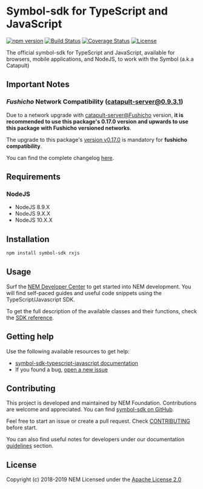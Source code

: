 # Symbol-sdk for TypeScript and JavaScript

[![npm version](https://badge.fury.io/js/symbol-sdk.svg)](https://badge.fury.io/js/symbol-sdk)
[![Build Status](https://api.travis-ci.org/nemtech/symbol-sdk-typescript-javascript.svg?branch=master)](https://travis-ci.org/nemtech/symbol-sdk-typescript-javascript)
[![Coverage Status](https://coveralls.io/repos/github/nemtech/symbol-sdk-typescript-javascript/badge.svg?branch=travis-ci)](https://coveralls.io/github/nemtech/symbol-sdk-typescript-javascript?branch=travis-ci)
[![License](https://img.shields.io/badge/License-Apache%202.0-blue.svg)](https://opensource.org/licenses/Apache-2.0)

The official symbol-sdk for TypeScript and JavaScript, available for browsers, mobile applications, and NodeJS, to work
with the Symbol (a.k.a Catapult)

## Important Notes

### _Fushicho_ Network Compatibility (catapult-server@0.9.3.1)

Due to a network upgrade with [catapult-server@Fushicho](https://github.com/nemtech/catapult-server/releases/tag/v0.9.3.1) version, **it is recommended to use this package's 0.17.0 version and upwards to use this package with Fushicho versioned networks**.

The upgrade to this package's [version v0.17.0](https://github.com/nemtech/symbol-sdk-typescript-javascript/releases/tag/v0.17.0) is mandatory for **fushicho compatibility**.

You can find the complete changelog [here](CHANGELOG.md).

## Requirements

### NodeJS

- NodeJS 8.9.X
- NodeJS 9.X.X
- NodeJS 10.X.X

## Installation

```bash
npm install symbol-sdk rxjs
```

## Usage

Surf the [NEM Developer Center][docs] to get started into NEM development. You will find self-paced guides and useful code snippets using the TypeScript/Javascript SDK.

To get the full description of the available classes and their functions, check the [SDK reference][sdk-ref].

## Getting help

Use the following available resources to get help:

- [symbol-sdk-typescript-javascript documentation][docs]
- If you found a bug, [open a new issue][issues]

## Contributing

This project is developed and maintained by NEM Foundation. Contributions are welcome and appreciated. You can find [symbol-sdk on GitHub][self].

Feel free to start an issue or create a pull request. Check [CONTRIBUTING](CONTRIBUTING.md) before start.

You can also find useful notes for developers under our documentation [guidelines][guidelines] section.

## License

Copyright (c) 2018-2019 NEM
Licensed under the [Apache License 2.0](LICENSE)

[self]: https://github.com/nemtech/symbol-sdk-typescript-javascript
[docs]: http://nemtech.github.io/getting-started/setup-workstation.html
[issues]: https://github.com/nemtech/symbol-sdk-typescript-javascript/issues
[sdk-ref]: http://nemtech.github.io/symbol-sdk-typescript-javascript
[guidelines]: https://nemtech.github.io/contribute/contributing.html#sdk
